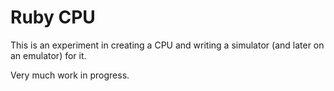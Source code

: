# Ruby CPU

This is an experiment in creating a CPU and writing a simulator (and later on an emulator) for it.

Very much work in progress.
